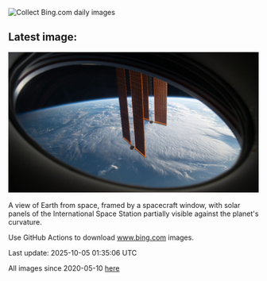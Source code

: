 ![Collect Bing.com daily images](https://github.com/counter2015/bing-daily-images/workflows/Collect%20Bing.com%20daily%20images/badge.svg)
## Latest image:
![](images/DragonEndeavour.jpg)

A view of Earth from space, framed by a spacecraft window, with solar panels of the International Space Station partially visible against the planet's curvature.

Use GitHub Actions to download www.bing.com images.

Last update: 2025-10-05 01:35:06 UTC

All images since 2020-05-10 [here](https://github.com/counter2015/bing-daily-images/tree/master/images)
